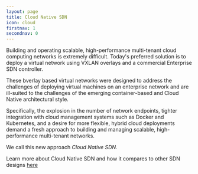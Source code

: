 ```yaml
---
layout: page
title: Cloud Native SDN
icon: cloud
firstnav: 1
secondnav: 0
---
```


Building and operating scalable, high-performance multi-tenant cloud computing networks is extremely difficult.  Today's preferred solution is to deploy a virtual network using VXLAN overlays and a commercial Enterprise SDN controller.

These bverlay based virtual networks were designed to address the challenges of deploying virtual machines on an enterprise network and are ill-suited to the challenges of the emerging container-based and Cloud Native architectural style. 

Specifically, the explosion in the number of network endpoints, tighter integration with cloud management systems such as Docker and Kubernetes, and a desire for more flexible, hybrid cloud deployments demand a fresh approach to building and managing scalable, high-performance multi-tenant networks. 

We call this new approach *Cloud Native SDN.*

Learn more about Cloud Native SDN and how it compares to other SDN designs [here](/cloud/cloud.html)



